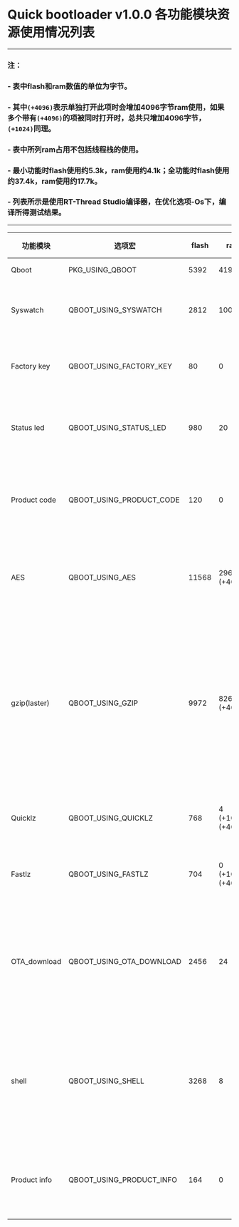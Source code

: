 ﻿# Quick bootloader v1.0.0 各功能模块资源使用情况列表
---
### 注：
### - 表中flash和ram数值的单位为字节。
### - 其中`(+4096)`表示单独打开此项时会增加4096字节ram使用，如果多个带有`(+4096)`的项被同时打开时，总共只增加4096字节，`(+1024)`同理。
### - 表中所列ram占用不包括线程栈的使用。
### - 最小功能时flash使用约5.3k，ram使用约4.1k；全功能时flash使用约37.4k，ram使用约17.7k。
### - 列表所示是使用RT-Thread Studio编译器，在优化选项-Os下，编译所得测试结果。
---

|功能模块|选项宏|flash|ram|说明|使用推荐|
|----|----|----|----|----|---|
|Qboot|PKG_USING_QBOOT|5392|4192|组件核心功能模块|必备|
|Syswatch|QBOOT_USING_SYSWATCH|2812|100|使用系统看守组件，以保障系统运行安全|安全第一，推荐使用|
|Factory key|QBOOT_USING_FACTORY_KEY|80|0|使用恢复出厂按键功能|有按键时，推荐使用|
|Status led|QBOOT_USING_STATUS_LED|980|20|使用运行状态指示功能|方便识别状态，推荐使用|
|Product code|QBOOT_USING_PRODUCT_CODE|120|0|使用产品码鉴别功能|防止非法固件升级，推荐使用|
|AES|QBOOT_USING_AES|11568|296 (+4096)|使用AES解密功能|资源占用略大，视需求使用|
|gzip(laster)|QBOOT_USING_GZIP|9972|8268 (+4096)|使用gzip解压缩功能|压缩率较好，资源占用大，产品资源丰富且固件尺寸较大时，推荐使用|
|Quicklz|QBOOT_USING_QUICKLZ|768|4 (+1024) (+4096)|使用Quicklz解压缩功能|压缩率中，推荐使用|
|Fastlz|QBOOT_USING_FASTLZ|704|0 (+1024) (+4096)|使用Fastlz解压缩功能|压缩率略差，不推荐|
|OTA_download|QBOOT_USING_OTA_DOWNLOAD|2456|24|使用固件包下载功能，支持通过串口使用ymodem协议下载固件到flash，此功能依赖shell|资源足够时，推荐使用|
|shell|QBOOT_USING_SHELL|3268|8|使用shell命令行功能, 支持固件检测、克隆、恢复、校验等功能，此功能依赖shell|资源足够时，推荐使用|
|Product info|QBOOT_USING_PRODUCT_INFO|164|0|使用启动时输出产品信息，flash占用与用户显示信息多少有关|视需求使用|